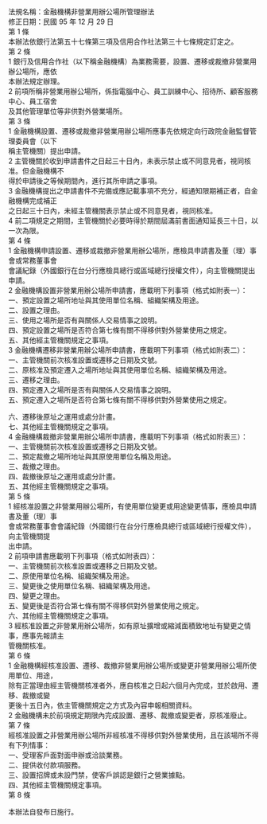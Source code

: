 法規名稱：金融機構非營業用辦公場所管理辦法  
修正日期：民國 95 年 12 月 29 日  
第 1 條  
本辦法依銀行法第五十七條第三項及信用合作社法第三十七條規定訂定之。  
第 2 條  
1 銀行及信用合作社（以下稱金融機構）為業務需要，設置、遷移或裁撤非營業用辦公場所，應依  
本辦法規定辦理。  
2 前項所稱非營業用辦公場所，係指電腦中心、員工訓練中心、招待所、顧客服務中心、員工宿舍  
及其他管理單位等非供對外營業場所。  
第 3 條  
1 金融機構設置、遷移或裁撤非營業用辦公場所應事先依規定向行政院金融監督管理委員會（以下  
稱主管機關）提出申請。  
2 主管機關於收到申請書件之日起三十日內，未表示禁止或不同意見者，視同核准。但金融機構不  
得於申請後之等候期間內，進行其所申請之事項。  
3 金融機構提出之申請書件不完備或應記載事項不充分，經通知限期補正者，自金融機構完成補正  
之日起三十日內，未經主管機關表示禁止或不同意見者，視同核准。  
4 前二項規定之期間，主管機關於必要時得於期間屆滿前書面通知延長三十日，以一次為限。  
第 4 條  
1 金融機構申請設置、遷移或裁撤非營業用辦公場所，應檢具申請書及董（理）事會或常務董事會  
會議紀錄（外國銀行在台分行應檢具總行或區域總行授權文件），向主管機關提出申請。  
2 金融機構設置非營業用辦公場所申請書，應載明下列事項（格式如附表一）：  
一、預定設置之場所地址與其使用單位名稱、組織架構及用途。  
二、設置之理由。  
三、使用之場所是否有與關係人交易情事之說明。  
四、預定設置之場所是否符合第七條有關不得移供對外營業使用之規定。  
五、其他經主管機關規定之事項。  
3 金融機構遷移非營業用辦公場所申請書，應載明下列事項（格式如附表二）：  
一、主管機關前次核准設置或遷移之日期及文號。  
二、原核准及預定遷入之場所地址與其使用單位名稱、組織架構及用途。  
三、遷移之理由。  
四、預定遷入之場所是否有與關係人交易情事之說明。  
五、預定遷入之場所是否符合第七條有關不得移供對外營業使用之規定。  


六、遷移後原址之運用或處分計畫。  
七、其他經主管機關規定之事項。  
4 金融機構裁撤非營業用辦公場所申請書，應載明下列事項（格式如附表三）：  
一、主管機關前次核准設置或遷移之日期及文號。  
二、預定裁撤之場所地址與其原使用單位名稱及用途。  
三、裁撤之理由。  
四、裁撤後原址之運用或處分計畫。  
五、其他經主管機關規定之事項。  
第 5 條  
1 經核准設置之非營業用辦公場所，有使用單位變更或用途變更情事，應檢具申請書及董（理）事  
會或常務董事會會議紀錄（外國銀行在台分行應檢具總行或區域總行授權文件），向主管機關提  
出申請。  
2 前項申請書應載明下列事項（格式如附表四）：  
一、主管機關前次核准設置或遷移之日期及文號。  
二、原使用單位名稱、組織架構及用途。  
三、變更後之使用單位名稱、組織架構及用途。  
四、變更之理由。  
五、變更後是否符合第七條有關不得移供對外營業使用之規定。  
六、其他經主管機關規定之事項。  
3 經核准設置之非營業用辦公場所，如有原址擴增或縮減面積致地址有變更之情事，應事先報請主  
管機關核准。  
第 6 條  
1 金融機構經核准設置、遷移、裁撤非營業用辦公場所或變更非營業用辦公場所使用單位、用途，  
除有正當理由經主管機關核准者外，應自核准之日起六個月內完成，並於啟用、遷移、裁撤或變  
更後十五日內，依主管機關規定之方式及內容申報相關資料。  
2 金融機構未於前項規定期限內完成設置、遷移、裁撤或變更者，原核准廢止。  
第 7 條  
經核准設置之非營業用辦公場所非經核准不得移供對外營業使用，且在該場所不得有下列情事：  
一、受理客戶面對面申辦或洽談業務。  
二、提供收付款項服務。  
三、設置招牌或未設門禁，使客戶誤認是銀行之營業據點。  
四、其他經主管機關規定事項。  
第 8 條  


本辦法自發布日施行。  


